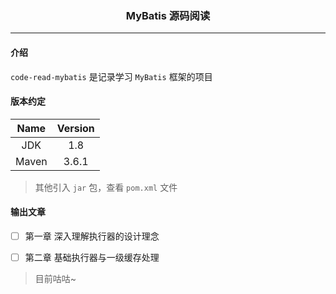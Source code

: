 <h3 align="center">MyBatis 源码阅读  </h3>

---

#### 介绍

`code-read-mybatis` 是记录学习 `MyBatis` 框架的项目

#### 版本约定

| Name  | Version |
| :---: | :-----: |
|  JDK  |   1.8   |
| Maven |  3.6.1  |

> 其他引入 `jar` 包，查看 `pom.xml` 文件

#### 输出文章 

- [ ] 第一章 深入理解执行器的设计理念

- [ ] 第二章 基础执行器与一级缓存处理

> 目前咕咕~ 



